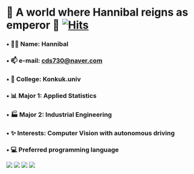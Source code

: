# 👑 A world where Hannibal reigns as emperor 👑         [![Hits](https://hits.seeyoufarm.com/api/count/incr/badge.svg?url=https%3A%2F%2Fgithub.com%2FHaniibal730%2Fhit-counter&count_bg=%233D8EC8&title_bg=%23555555&icon=&icon_color=%23E7E7E7&title=HITS&edge_flat=false)](https://hits.seeyoufarm.com)
###

### • 🤴🏻 Name:  Hannibal

### • 📫 e-mail:  cds730@naver.com

### • 🏫 College:  Konkuk.univ

### • 📊 Major 1:  Applied Statistics
### • 🏭 Major 2:  Industrial Engineering

### • ✨ Interests:  Computer Vision with autonomous driving

###

### • 💻 Preferred programming language
<img src="https://img.shields.io/badge/Python-3776AB?style=for-the-badge&logo=Python&logoColor=white">
<img src="https://img.shields.io/badge/PyTorch-EE4C2C?style=for-the-badge&logo=PyTorch&logoColor=white">
<img src="https://img.shields.io/badge/opencv-5C3EE8?style=for-the-badge&logo=opencv&logoColor=black">
<img src="https://img.shields.io/badge/ROS2-22314E?style=for-the-badge&logo=ROS&logoColor=white">








